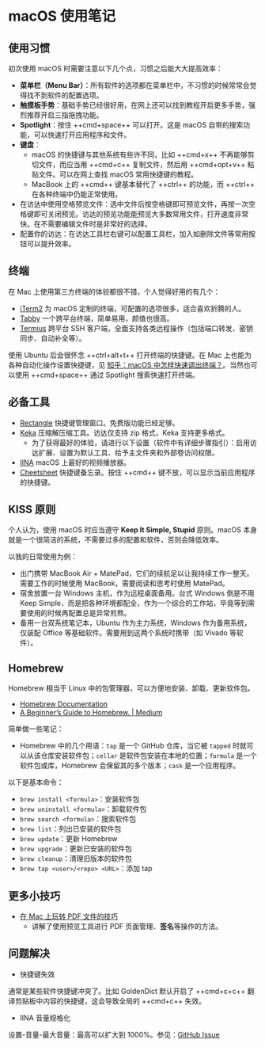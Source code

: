 # macOS 使用笔记

## 使用习惯

初次使用 macOS 时需要注意以下几个点，习惯之后能大大提高效率：

-   **菜单栏（Menu Bar）**：所有软件的选项都在菜单栏中，不习惯的时候常常会觉得找不到软件的配置选项。
-   **触摸板手势**：基础手势已经很好用，在网上还可以找到教程开启更多手势，强烈推荐开启三指拖拽功能。
-   **Spotlight**：按住 ++cmd+space++ 可以打开。这是 macOS 自带的搜索功能，可以快速打开应用程序和文件。
-   **键盘**：
    -   macOS 的快捷键与其他系统有些许不同，比如 ++cmd+x++ 不再能够剪切文件，而应当用 ++cmd+c++ 复制文件，然后用 ++cmd+opt+v++ 粘贴文件。可以在网上查找 macOS 常用快捷键的教程。
    -   MacBook 上的 ++cmd++ 键基本替代了 ++ctrl++ 的功能，而 ++ctrl++ 在各种终端中仍能正常使用。
-   在访达中使用空格预览文件：选中文件后按空格键即可预览文件，再按一次空格键即可关闭预览。访达的预览功能能预览大多数常用文件，打开速度非常快。在不需要编辑文件时是非常好的选择。
-   配置你的访达：在访达工具栏右键可以配置工具栏，加入如删除文件等常用按钮可以提升效率。


## 终端

在 Mac 上使用第三方终端的体验都很不错，个人觉得好用的有几个：

-   [iTerm2](https://iterm2.com/) 为 macOS 定制的终端，可配置的选项很多，适合喜欢折腾的人。
-   [Tabby](https://tabby.sh/) 一个跨平台终端，简单易用，颜值也很高。
-   [Termius](https://termius.com/) 跨平台 SSH 客户端，全面支持各类远程操作（包括端口转发、密钥同步、自动补全等）。

使用 Ubuntu 后会很怀念 ++ctrl+alt+t++ 打开终端的快捷键。在 Mac 上也能为各种自动化操作设置快捷键，见 [知乎：macOS 中怎样快速调出终端？](https://www.zhihu.com/question/20692634)。当然也可以使用 ++cmd+space++ 通过 Spotlight 搜索快速打开终端。

## 必备工具

-   [Rectangle](https://rectangleapp.com/) 快捷键管理窗口。免费版功能已经足够。
-   [Keka](https://www.keka.io/en/) 压缩解压缩工具。访达仅支持 zip 格式，Keka 支持更多格式。
    -   为了获得最好的体验，请进行以下设置（软件中有详细步骤指引）：启用访达扩展、设置为默认工具、给予主文件夹和外部卷访问权限。
-   [IINA](https://iina.io/) macOS 上最好的视频播放器。
-   [Cheetsheet](https://www.mediaatelier.com/CheatSheet/) 快捷键备忘录。按住 ++cmd++ 键不放，可以显示当前应用程序的快捷键。

## KISS 原则

个人认为，使用 macOS 时应当遵守 **Keep It Simple, Stupid** 原则。macOS 本身就是一个很简洁的系统，不需要过多的配置和软件，否则会降低效率。

以我的日常使用为例：

-   出门携带 MacBook Air + MatePad，它们的续航足以让我持续工作一整天。需要工作的时候使用 MacBook，需要阅读和思考时使用 MatePad。
-   宿舍放置一台 Windows 主机，作为远程桌面备用。台式 Windows 倒是不用 Keep Simple，而是把各种环境都配全，作为一个综合的工作站，毕竟等到需要使用的时候再配置总是异常煎熬。
-   备用一台双系统笔记本，Ubuntu 作为主力系统，Windows 作为备用系统，仅装配 Office 等基础软件。需要用到这两个系统时携带（如 Vivado 等软件）。

## Homebrew

Homebrew 相当于 Linux 中的包管理器，可以方便地安装、卸载、更新软件包。

-   [Homebrew Documentation](https://docs.brew.sh/)
-   [A Beginner’s Guide to Homebrew. | Medium](https://medium.com/@kkworden/a-beginners-guide-to-homebrew-4b665956a74)

简单做一些笔记：

-   Homebrew 中的几个用语：`tap` 是一个 GitHub 仓库，当它被 `tapped` 时就可以从该仓库安装软件包；`cellar` 是软件包安装在本地的位置；`formula` 是一个软件包或库，Homebrew 会保留其的多个版本；`cask` 是一个应用程序。

以下是基本命令：

-   `brew install <formula>`：安装软件包
-   `brew uninstall <formula>`：卸载软件包
-   `brew search <formula>`：搜索软件包
-   `brew list`：列出已安装的软件包
-   `brew update`：更新 Homebrew
-   `brew upgrade`：更新已安装的软件包
-   `brew cleanup`：清理旧版本的软件包
-   `brew tap <user>/<repo> <URL>`：添加 tap

## 更多小技巧

- [在 Mac 上玩转 PDF 文件的技巧](https://www.bilibili.com/video/BV1ss4y1A7kz)
    - 讲解了使用预览工具进行 PDF 页面管理、**签名**等操作的方法。

## 问题解决

- 快捷键失效

通常是某些软件快捷键冲突了。比如 GoldenDict 默认开启了 ++cmd+c+c++ 翻译剪贴板中内容的快捷键，这会导致全局的 ++cmd+c++ 失效。

- IINA 音量规格化

设置-音量-最大音量：最高可以扩大到 1000%。参见：[GitHub Issue](https://github.com/iina/iina/issues/2511)

